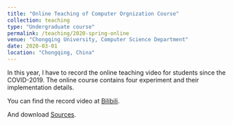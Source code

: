 ```yaml
---
title: "Online Teaching of Computer Orgnization Course"
collection: teaching
type: "Undergraduate course"
permalink: /teaching/2020-spring-online
venue: "Chongqing University, Computer Science Department"
date: 2020-03-01
location: "Chongqing, China"
---
```


In this year, I have to record the online teaching video for students since the COVID-2019. The online course contains four experiment and their implementation details.

You can find the record video at [Bilibili](https://www.bilibili.com/video/BV1pK4y1C7es).

And download [Sources](https://github.com/lvyufeng/step_into_mips).
